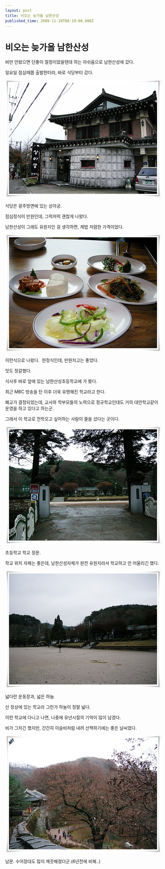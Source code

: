 ```yaml
---
layout: post
title: 비오는 늦가을 남한산성
published_time: 2009-11-10T08:19:00.000Z
---
```


# 비오는 늦가을 남한산성


비만 안왔으면 단풍이 절정이었을텐데 하는 아쉬움으로 남한산성에 갔다.

일요일 점심때쯤 출발한터라, 바로 식당부터 갔다.

![](../pds/200911/09/80/a0109780_4af775970fd55.jpg)

식당은 광주방면에 있는 상아궁.

점심정식이 만원인데, 그럭저럭 괜찮게 나왔다.

남한산성이 그래도 유원지인 걸 생각하면, 제법 저렴한 가격이었다.

![](../pds/200911/09/80/a0109780_4af77596652e5.jpg)

이런식으로 나왔다.  한정식인데, 만원치고는 좋았다.

맛도 정갈했다.

식사후 바로 앞에 있는 남한산성초등학교에 가 봤다.

최근 MBC 방송을 탄 이후 더욱 유명해진 학교라고 한다.

폐교가 결정되었는데, 교사와 학부모들의 노력으로 정규학교인데도 거의 대안학교같이 운영을 하고 있다고 하는군.

그래서 이 학교로 전학오고 싶어하는 사람이 줄을 섰다는 곳이다.

![](../pds/200911/09/80/a0109780_4af77597ac7e8.jpg)

초등학교 학교 정문.

학교 위치 자체는 좋은데, 남한산성자체가 완전 유원지라서 학교하고 안 어울리긴 했다.

![](../pds/200911/09/80/a0109780_4af77598436ac.jpg)

넓다란 운동장과, 넓은 하늘.

산 정상에 있는 학교라 그런가 하늘이 정말 넓다.

이런 학교에 다니고 나면, 나중에 유년시절의 기억이 많이 남겠다.

비가 그치긴 했지만, 간간히 이슬비처럼 내려 산책하기에는 좋은 날씨였다.

![](../pds/200911/09/80/a0109780_4af775935c329.jpg)

남문. 수어장대도 많이 깨끗해졌더군.(6년전에 비해..)


